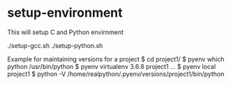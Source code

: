 # setup-environment
This will setup C and Python envirnment

./setup-gcc.sh
./setup-python.sh


Example for maintaining versions for a project
$ cd project1/
$ pyenv which python
/usr/bin/python
$ pyenv virtualenv 3.6.8 project1
...
$ pyenv local project1
$ python -V
/home/realpython/.pyenv/versions/project1/bin/python
